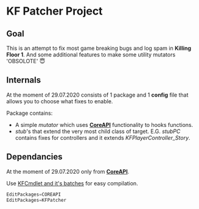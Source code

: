 # KF Patcher Project

## Goal

This is an attempt to fix most game breaking bugs and log spam in **Killing Floor 1**. And some additional features to make some utility mutators 'OBSOLOTE' :innocent:

## Internals

At the moment of 29.07.2020 consists of 1 package and 1 **config** file that allows you to choose what fixes to enable.

Package contains:

- A simple *mutator* which uses [**CoreAPI**] functionality to hooks functions.
- *stub*'s that extend the very most child class of target. E.G. *stubPC* contains fixes for controllers and it extends *KFPlayerController_Story*.

## Dependancies

At the moment of 29.07.2020 only from [**CoreAPI**].

Use [KFCmdlet and it's batches](https://github.com/InsultingPros/KFCmdlet) for easy compilation.

```cpp
EditPackages=COREAPI
EditPackages=KFPatcher
```

[**CoreAPI**]: https://github.com/InsultingPros/CoreAPI 'jaja'

